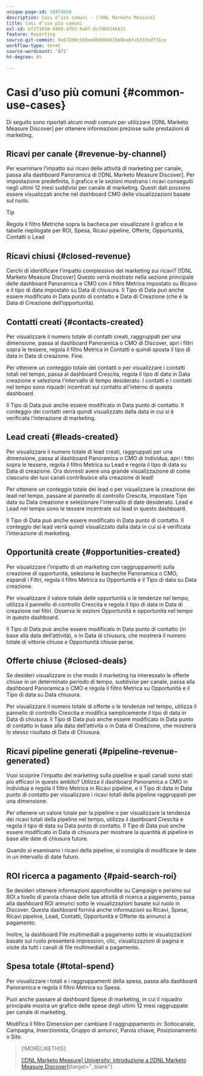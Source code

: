 ```yaml
---
unique-page-id: 18874658
description: Casi d’uso comuni - [!DNL Marketo Measure]
title: Casi d’uso più comuni
exl-id: bf271658-9460-4fb2-9a0f-0c7404348421
feature: Reporting
source-git-commit: 9e672d0c568ee0b889461bb8ba6fc6333edf31ce
workflow-type: tm+mt
source-wordcount: '871'
ht-degree: 0%

---
```


# Casi d’uso più comuni {#common-use-cases}

Di seguito sono riportati alcuni modi comuni per utilizzare [!DNL Marketo Measure Discover] per ottenere informazioni preziose sulle prestazioni di marketing.

## Ricavi per canale {#revenue-by-channel}

Per esaminare l’impatto sui ricavi delle attività di marketing per canale, passa alla dashboard Panoramica di [!DNL Marketo Measure Discover]. Per impostazione predefinita, il grafico e le sezioni mostrano i ricavi conseguiti negli ultimi 12 mesi suddivisi per canale di marketing. Questi dati possono essere visualizzati anche nel dashboard CMO delle visualizzazioni basate sul ruolo.

>[!TIP]
>
>Regola il filtro Metriche sopra la bacheca per visualizzare il grafico e le tabelle riepilogate per ROI, Spesa, Ricavi pipeline, Offerte, Opportunità, Contatti o Lead

## Ricavi chiusi {#closed-revenue}

Cerchi di identificare l&#39;impatto complessivo del marketing sui ricavi? [!DNL Marketo Measure Discover] Questo verrà mostrato nella sezione principale delle dashboard Panoramica e CMO con il filtro Metrica impostato su Ricavo e il tipo di data impostato su Data di chiusura. Il Tipo di Data può anche essere modificato in Data punto di contatto e Data di Creazione (che è la Data di Creazione dell’opportunità).

## Contatti creati {#contacts-created}

Per visualizzare il numero totale di contatti creati, raggruppati per una dimensione, passa al dashboard Panoramica o CMO di Discover, apri i filtri sopra le tessere, regola il filtro Metrica in Contatti e quindi sposta il tipo di data in Data di creazione. Fine.

Per ottenere un conteggio totale dei contatti o per visualizzare i contatti totali nel tempo, passa al dashboard Crescita, regola il tipo di data in Data creazione e seleziona l’intervallo di tempo desiderato. I contatti e i contatti nel tempo sono riquadri incentrati sul contatto all&#39;interno di questa dashboard.

Il Tipo di Data può anche essere modificato in Data punto di contatto. Il conteggio dei contatti verrà quindi visualizzato dalla data in cui si è verificata l’interazione di marketing.

## Lead creati {#leads-created}

Per visualizzare il numero totale di lead creati, raggruppati per una dimensione, passa al dashboard Panoramica o CMO di Individua, apri i filtri sopra le tessere, regola il filtro Metrica su Lead e regola il tipo di data su Data di creazione. Ora dovresti avere una grande visualizzazione di come ciascuno dei tuoi canali contribuisce alla creazione di lead!

Per ottenere un conteggio totale dei lead o per visualizzare la creazione dei lead nel tempo, passare al pannello di controllo Crescita, impostare Tipo data su Data creazione e selezionare l&#39;intervallo di date desiderato. Lead e Lead nel tempo sono le tessere incentrate sul lead in questo dashboard.

Il Tipo di Data può anche essere modificato in Data punto di contatto. Il conteggio dei lead verrà quindi visualizzato dalla data in cui si è verificata l’interazione di marketing.

## Opportunità create {#opportunities-created}

Per visualizzare l’impatto di un marketing con raggruppamenti sulla creazione di opportunità, seleziona le bacheche Panoramica o CMO, espandi i Filtri, regola il filtro Metrica su Opportunità e il Tipo di data su Data creazione.

Per visualizzare il valore totale delle opportunità o le tendenze nel tempo, utilizza il pannello di controllo Crescita e regola il tipo di data in Data di creazione nei filtri. Osserva le sezioni Opportunità e opportunità nel tempo in questo dashboard.

Il Tipo di Data può anche essere modificato in Data punto di contatto (in base alla data dell’attività), o in Data di chiusura, che mostrerà il numero totale di vittorie chiuse _e_ Opportunità chiuse perse.

## Offerte chiuse {#closed-deals}

Se desideri visualizzare in che modo il marketing ha interessato le offerte chiuse in un determinato periodo di tempo, suddivise per canale, passa alla dashboard Panoramica o CMO e regola il filtro Metrica su Opportunità e il Tipo di data su Data chiusura.

Per visualizzare il numero totale di offerte o le tendenze nel tempo, utilizza il pannello di controllo Crescita e modifica semplicemente il tipo di data in Data di chiusura. Il Tipo di Data può anche essere modificato in Data punto di contatto in base alla data dell’attività o in Data di Creazione, che mostrerà lo stesso risultato di Data di Chiusura.

## Ricavi pipeline generati {#pipeline-revenue-generated}

Vuoi scoprire l’impatto del marketing sulla pipeline e quali canali sono stati più efficaci in questo ambito? Utilizza il dashboard Panoramica o CMO in Individua e regola il filtro Metrica in Ricavi pipeline, e il Tipo di data in Data punto di contatto per visualizzare i ricavi totali della pipeline raggruppati per una dimensione.

Per ottenere un valore totale per la pipeline o per visualizzare la tendenza dei ricavi totali della pipeline nel tempo, utilizza il dashboard Crescita e regola il tipo di data su Data punto di contatto. Il Tipo di Data può anche essere modificato in Data di chiusura per mostrare la quantità di pipeline in base alle date di chiusura future.

Quando si esaminano i ricavi della pipeline, si consiglia di modificare le date in un intervallo di date futuro.

## ROI ricerca a pagamento {#paid-search-roi}

Se desideri ottenere informazioni approfondite su Campaign e persino sul ROI a livello di parola chiave delle tue attività di ricerca a pagamento, passa alla dashboard ROI annunci sotto le visualizzazioni basate sul ruolo in Discover. Questa dashboard fornirà anche informazioni su Ricavi, Spese, Ricavi pipeline, Lead, Contatti, Opportunità e Offerte da annunci a pagamento.

Inoltre, la dashboard File multimediali a pagamento sotto le visualizzazioni basate sul ruolo presenterà impression, clic, visualizzazioni di pagina e visite da tutti i canali di file multimediali a pagamento.

## Spesa totale {#total-spend}

Per visualizzare i totali e i raggruppamenti della spesa, passa alla dashboard Panoramica e regola il filtro Metrica su Spesa.

Puoi anche passare al dashboard Spese di marketing, in cui il riquadro principale mostra un grafico delle spese degli ultimi 12 mesi raggruppate per canale di marketing.

Modifica il filtro Dimension per cambiare il raggruppamento in: Sottocanale, Campagna, Inserzionista, Gruppo di annunci, Parola chiave, Posizionamento o Sito.

>[!MORELIKETHIS]
>
>[[!DNL Marketo Measure] University: introduzione a [!DNL Marketo Measure Discover]](https://universityonline.marketo.com/courses/bizible-discover/#/page/5c645586a7863a73ad3b23e6){target="_blank"}
